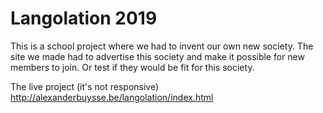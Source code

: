 # Langolation 2019
This is a school project where we had to invent our own new society.
The site we made had to advertise this society and make it possible for new members to join. Or test if they would be fit for this society.

The live project (it's not responsive)
http://alexanderbuysse.be/langolation/index.html
